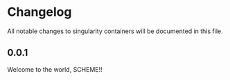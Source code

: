 # Changelog

All notable changes to singularity containers will be documented
in this file.

## 0.0.1

Welcome to the world, SCHEME!!

